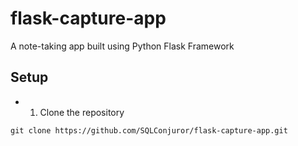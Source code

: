 # flask-capture-app
A note-taking app built using Python Flask Framework

## Setup

* 1. Clone the repository
```
git clone https://github.com/SQLConjuror/flask-capture-app.git
```
